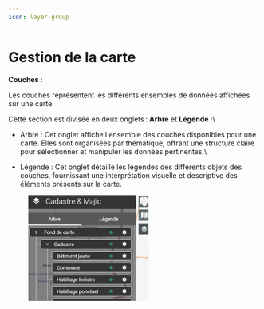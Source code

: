 ```yaml
---
icon: layer-group
---
```


# Gestion de la carte

**Couches :**

Les couches représentent les différents ensembles de données affichées sur une carte.&#x20;

Cette section est divisée en deux onglets : **Arbre** et **Légende :**\


* Arbre : Cet onglet affiche l'ensemble des couches disponibles pour une carte. Elles sont organisées par thématique, offrant une structure claire pour sélectionner et manipuler les données pertinentes.\

* Légende : Cet onglet détaille les légendes des différents objets des couches, fournissant une interprétation visuelle et descriptive des éléments présents sur la carte.

<figure><img src="../../../.gitbook/assets/acces_couches.png" alt="" width="241"><figcaption></figcaption></figure>

